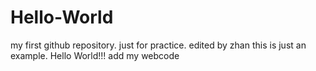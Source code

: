 # Hello-World
my first github repository. just for practice.
edited by zhan
this is just an example.
Hello World!!!
add my webcode

